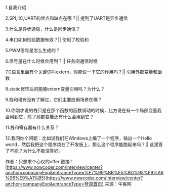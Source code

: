 1.自我介绍

2.SPI,IIC,UART的优点和缺点在哪？|| 提到了UART是异步通信

3.什么是异步通信，什么是同步通信？

4.串口如何检验数据有效？|| 使用了校验和

5.PWM信号是怎么生成的？

6.信号量在什么时候会用到？|| 任务间通信时候

7.C语言里面有个关键词叫extern，你能说一下它的作用吗？|| 引用外部变量和函数

8.static修饰后的能被extern变量引用吗？为什么？

9.栈和堆有没有了解过，它们主要应用场景在哪？

10.你刚才说的栈只是在那个函数的函数调动的时候，比方说在有一个局部变量我会用到它，除了局部变量还有什么会用到它？

11.栈和寄存器有什么关系？

12.我问你个问题：比如说我们在Windows上编了一个程序，输出一个Hello world，然后我把这个程序烧在了开发板上，那么这个程序能跑起来吗？|| 这里答了不能？为什么不能没答好。

作者：只想求个心仪的offer
链接：[https://www.nowcoder.com/interview/center?anchor=companyExp&entranceType=%E7%99%BB%E5%BD%95%E9%A6%96%E9%A1%B5](https://www.nowcoder.com/interview/center?anchor=companyExp&entranceType=登录首页)
来源：牛客网